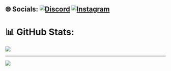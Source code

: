 
## 🌐 Socials: [![Discord](https://img.shields.io/badge/Discord-%237289DA.svg?logo=discord&logoColor=white)](htttps://discord.gg/wjddycks#3413) [![Instagram](https://img.shields.io/badge/Instagram-%23E4405F.svg?logo=Instagram&logoColor=white)](https://instagram.com/jy_cold) 

# 📊 GitHub Stats:
![](https://github-readme-streak-stats.herokuapp.com/?user=Gull2365&theme=prussian&hide_border=false)<br/>

---
[![](https://visitcount.itsvg.in/api?id=Gull2365&icon=0&color=0)](https://visitcount.itsvg.in)

<!-- Proudly created with GPRM ( https://gprm.itsvg.in ) -->
